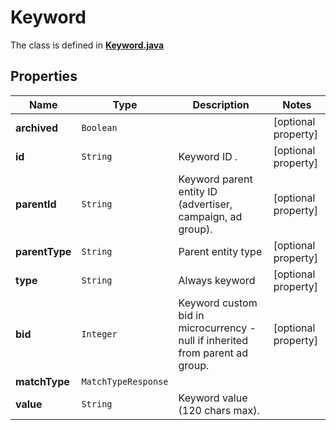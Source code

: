 

# Keyword

The class is defined in **[Keyword.java](../../src/main/java/org/openapitools/model/Keyword.java)**

## Properties

Name | Type | Description | Notes
------------ | ------------- | ------------- | -------------
**archived** | `Boolean` |  |  [optional property]
**id** | `String` | Keyword ID . |  [optional property]
**parentId** | `String` | Keyword parent entity ID (advertiser, campaign, ad group). |  [optional property]
**parentType** | `String` | Parent entity type |  [optional property]
**type** | `String` | Always keyword |  [optional property]
**bid** | `Integer` | Keyword custom bid in microcurrency - null if inherited from parent ad group. |  [optional property]
**matchType** | `MatchTypeResponse` |  | 
**value** | `String` | Keyword value (120 chars max). | 










